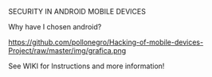 SECURITY IN ANDROID MOBILE DEVICES

Why have I chosen android?

https://github.com/pollonegro/Hacking-of-mobile-devices-Project/raw/master/img/grafica.png




See WIKI for Instructions and more information!
